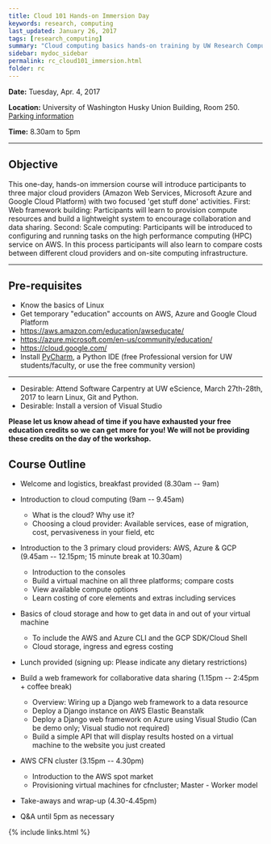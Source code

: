 ```yaml
---
title: Cloud 101 Hands-on Immersion Day
keywords: research, computing
last_updated: January 26, 2017
tags: [research_computing]
summary: "Cloud computing basics hands-on training by UW Research Computing and the UW eScience Institute"
sidebar: mydoc_sidebar
permalink: rc_cloud101_immersion.html
folder: rc
---
```


**Date:** Tuesday, Apr. 4, 2017

**Location:** University of Washington Husky Union Building, Room 250. [Parking information](http://depts.washington.edu/thehub/home/directions/)

**Time:** 8.30am to 5pm 


---
 
## Objective
This one-day, hands-on immersion course will introduce participants to  three major cloud providers (Amazon Web Services, Microsoft Azure and Google Cloud Platform) with two focused 'get stuff done' activities. First: Web framework building: Participants will learn to provision compute resources and build a lightweight system to encourage collaboration and data sharing. Second: Scale computing: Participants will be introduced to configuring and running tasks on the high performance computing (HPC) service on AWS. In this process participants will also learn to compare costs between different cloud providers and on-site computing infrastructure.  

---

## Pre-requisites 
 
- Know the basics of Linux 
- Get temporary "education" accounts on AWS, Azure and Google Cloud Platform 
- https://aws.amazon.com/education/awseducate/ 
- https://azure.microsoft.com/en-us/community/education/ 
- https://cloud.google.com/
- Install [PyCharm](https://www.jetbrains.com/pycharm/), a Python IDE (free Professional version for UW students/faculty, or use the free community version)

---
- Desirable: Attend Software Carpentry at UW eScience, March 27th-28th, 2017 to learn Linux, Git and Python.  
- Desirable: Install a version of Visual Studio 
 
**Please let us know ahead of time if you have exhausted your free education credits so we can get more for you! We will not be providing these credits on the day of the workshop.**

## Course Outline 
* Welcome and logistics, breakfast provided (8.30am -- 9am)
* Introduction to cloud computing (9am -- 9.45am) 
  - What is the cloud? Why use it?  
  - Choosing a cloud provider: Available services, ease of migration, cost, pervasiveness in your field, etc 

* Introduction to the 3 primary cloud providers: AWS, Azure & GCP (9.45am -- 12.15pm; 15 minute break at 10.30am) 
  - Introduction to the consoles 
  - Build a virtual machine on all three platforms; compare costs 
  - View available compute options 
  - Learn costing of core elements and extras including services 

* Basics of cloud storage and how to get data in and out of your virtual machine 
  - To include the AWS and Azure CLI and the GCP SDK/Cloud Shell 
  - Cloud storage, ingress and egress costing 

* Lunch provided (signing up: Please indicate any dietary restrictions) 

* Build a web framework for collaborative data sharing (1.15pm -- 2:45pm + coffee break) 
  - Overview: Wiring up a Django web framework to a data resource 
  - Deploy a Django instance on AWS Elastic Beanstalk 
  - Deploy a Django web framework on Azure using Visual Studio (Can be demo only; Visual studio not required) 
  - Build a simple API that will display results hosted on a virtual machine to the website you just created  

* AWS CFN cluster (3.15pm -- 4.30pm) 
  - Introduction to the AWS spot market 
  - Provisioning virtual machines for cfncluster; Master - Worker model 

* Take-aways and wrap-up (4.30-4.45pm) 
* Q&A until 5pm as necessary

{% include links.html %}
